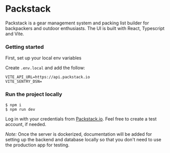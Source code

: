 # Packstack

Packstack is a gear management system and packing list builder for backpackers and outdoor enthusiasts. The UI is built with React, Typescript and Vite.

### Getting started

First, set up your local env variables

Create `.env.local` and add the follow:

```
VITE_API_URL=https://api.packstack.io
VITE_SENTRY_DSN=
```

### Run the project locally

```
$ npm i
$ npm run dev
```

Log in with your credentials from [Packstack.io](https://app.packstack.io "Packstack's production server"). Feel free to create a test account, if needed.

_*Note:*_ Once the server is dockerized, documentation will be added for setting up the backend and database locally so that you don't need to use the production app for testing.
